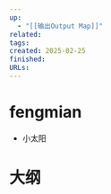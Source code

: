```yaml
---
up:
  - "[[输出Output Map]]"
related: 
tags: 
created: 2025-02-25
finished: 
URLs:
---
```


# fengmian

- 小太阳

# 大纲




# 